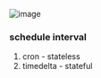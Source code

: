 ![image](https://user-images.githubusercontent.com/3804538/133974799-9bace02e-df45-4828-b364-aecb536c90d7.png)

### schedule interval
1. cron - stateless
2. timedelta - stateful






